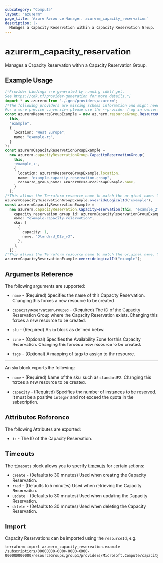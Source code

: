 ```yaml
---
subcategory: "Compute"
layout: "azurerm"
page_title: "Azure Resource Manager: azurerm_capacity_reservation"
description: |-
  Manages a Capacity Reservation within a Capacity Reservation Group.
---
```


# azurerm\_capacity\_reservation

Manages a Capacity Reservation within a Capacity Reservation Group.

## Example Usage

```typescript
/*Provider bindings are generated by running cdktf get.
See https://cdk.tf/provider-generation for more details.*/
import * as azurerm from "./.gen/providers/azurerm";
/*The following providers are missing schema information and might need manual adjustments to synthesize correctly: azurerm.
For a more precise conversion please use the --provider flag in convert.*/
const azurermResourceGroupExample = new azurerm.resourceGroup.ResourceGroup(
  this,
  "example",
  {
    location: "West Europe",
    name: "example-rg",
  }
);
const azurermCapacityReservationGroupExample =
  new azurerm.capacityReservationGroup.CapacityReservationGroup(
    this,
    "example_1",
    {
      location: azurermResourceGroupExample.location,
      name: "example-capacity-reservation-group",
      resource_group_name: azurermResourceGroupExample.name,
    }
  );
/*This allows the Terraform resource name to match the original name. You can remove the call if you don't need them to match.*/
azurermCapacityReservationGroupExample.overrideLogicalId("example");
const azurermCapacityReservationExample =
  new azurerm.capacityReservation.CapacityReservation(this, "example_2", {
    capacity_reservation_group_id: azurermCapacityReservationGroupExample.id,
    name: "example-capacity-reservation",
    sku: [
      {
        capacity: 1,
        name: "Standard_D2s_v3",
      },
    ],
  });
/*This allows the Terraform resource name to match the original name. You can remove the call if you don't need them to match.*/
azurermCapacityReservationExample.overrideLogicalId("example");

```

## Arguments Reference

The following arguments are supported:

*   `name` - (Required) Specifies the name of this Capacity Reservation. Changing this forces a new resource to be created.

*   `capacityReservationGroupId` - (Required) The ID of the Capacity Reservation Group where the Capacity Reservation exists. Changing this forces a new resource to be created.

*   `sku` - (Required) A `sku` block as defined below.

*   `zone` - (Optional) Specifies the Availability Zone for this Capacity Reservation. Changing this forces a new resource to be created.

*   `tags` - (Optional) A mapping of tags to assign to the resource.

***

An `sku` block exports the following:

*   `name` - (Required) Name of the sku, such as `standardF2`. Changing this forces a new resource to be created.

*   `capacity` - (Required) Specifies the number of instances to be reserved. It must be a positive `integer` and not exceed the quota in the subscription.

## Attributes Reference

The following Attributes are exported:

* `id` - The ID of the Capacity Reservation.

## Timeouts

The `timeouts` block allows you to specify [timeouts](https://www.terraform.io/language/resources/syntax#operation-timeouts) for certain actions:

* `create` - (Defaults to 30 minutes) Used when creating the Capacity Reservation.
* `read` - (Defaults to 5 minutes) Used when retrieving the Capacity Reservation.
* `update` - (Defaults to 30 minutes) Used when updating the Capacity Reservation.
* `delete` - (Defaults to 30 minutes) Used when deleting the Capacity Reservation.

## Import

Capacity Reservations can be imported using the `resourceId`, e.g.

```shell
terraform import azurerm_capacity_reservation.example /subscriptions/00000000-0000-0000-0000-000000000000/resourceGroups/group1/providers/Microsoft.Compute/capacityReservationGroups/capacityReservationGroup1/capacityReservations/capacityReservation1
```
